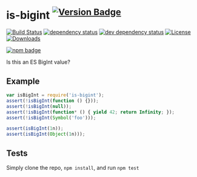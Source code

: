 # is-bigint <sup>[![Version Badge][2]][1]</sup>

[![Build Status][3]][4]
[![dependency status][5]][6]
[![dev dependency status][7]][8]
[![License][license-image]][license-url]
[![Downloads][downloads-image]][downloads-url]

[![npm badge][11]][1]

Is this an ES BigInt value?

## Example

```js
var isBigInt = require('is-bigint');
assert(!isBigInt(function () {}));
assert(!isBigInt(null));
assert(!isBigInt(function* () { yield 42; return Infinity; });
assert(!isBigInt(Symbol('foo')));

assert(isBigInt(1n));
assert(isBigInt(Object(1n)));
```

## Tests
Simply clone the repo, `npm install`, and run `npm test`

[1]: https://npmjs.org/package/is-bigint
[2]: http://versionbadg.es/ljharb/is-bigint.svg
[3]: https://travis-ci.org/ljharb/is-bigint.svg
[4]: https://travis-ci.org/ljharb/is-bigint
[5]: https://david-dm.org/ljharb/is-bigint.svg
[6]: https://david-dm.org/ljharb/is-bigint
[7]: https://david-dm.org/ljharb/is-bigint/dev-status.svg
[8]: https://david-dm.org/ljharb/is-bigint#info=devDependencies
[11]: https://nodei.co/npm/is-bigint.png?downloads=true&stars=true
[license-image]: http://img.shields.io/npm/l/is-bigint.svg
[license-url]: LICENSE
[downloads-image]: http://img.shields.io/npm/dm/is-bigint.svg
[downloads-url]: http://npm-stat.com/charts.html?package=is-bigint
